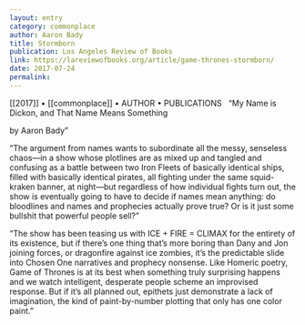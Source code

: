 ```yaml
---
layout: entry
category: commonplace
author: Aaron Bady
title: Stormborn
publication: Los Angeles Review of Books
link: https://lareviewofbooks.org/article/game-thrones-stormborn/
date: 2017-07-24
permalink: 
---
```


[[2017]] • [[commonplace]] • AUTHOR • PUBLICATIONS 
 
“My Name is Dickon, and That Name Means Something

by Aaron Bady”

“The argument from names wants to subordinate all the messy, senseless chaos—in a show whose plotlines are as mixed up and tangled and confusing as a battle between two Iron Fleets of basically identical ships, filled with basically identical pirates, all fighting under the same squid-kraken banner, at night—but regardless of how individual fights turn out, the show is eventually going to have to decide if names mean anything: do bloodlines and names and prophecies actually prove true? Or is it just some bullshit that powerful people sell?”

“The show has been teasing us with ICE + FIRE = CLIMAX for the entirety of its existence, but if there’s one thing that’s more boring than Dany and Jon joining forces, or dragonfire against ice zombies, it’s the predictable slide into Chosen One narratives and prophecy nonsense. Like Homeric poetry, Game of Thrones is at its best when something truly surprising happens and we watch intelligent, desperate people scheme an improvised response. But if it’s all planned out, epithets just demonstrate a lack of imagination, the kind of paint-by-number plotting that only has one color paint.”

